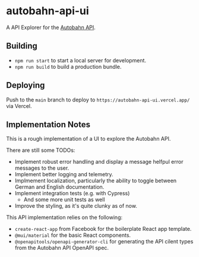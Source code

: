# autobahn-api-ui

A API Explorer for the [Autobahn API](https://autobahn.api.bund.dev).

## Building

- `npm run start` to start a local server for development.
- `npm run build` to build a production bundle.

## Deploying

Push to the `main` branch to deploy to `https://autobahn-api-ui.vercel.app/` via Vercel.

## Implementation Notes

This is a rough implementation of a UI to explore the Autobahn API.

There are still some TODOs:

- Implement robust error handling and display a message helfpul error messages to the user.
- Implement better logging and telemetry.
- Implmement localization, particularly the ability to toggle between German and English documentation.
- Implement integration tests (e.g. with Cypress)
  - And some more unit tests as well
- Improve the styling, as it's quite clunky as of now.

This API implementation relies on the following:

- `create-react-app` from Facebook for the boilerplate React app template.
- `@mui/material` for the basic React components.
- `@openapitools/openapi-generator-cli` for generating the API cilent types from the Autobahn API OpenAPI spec.
